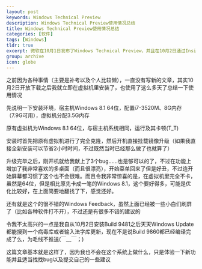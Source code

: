 ```yaml
---
layout: post
keywords: Windows Technical Preview
description: Windows Technical Preview使用情况总结
title: Windows Technical Preview使用情况总结
categories: [软件]
tags: [Windows]
tldr: true
excerpt: 微软在10月1日发布了Windows Technical Preview，并且在10月2日通过Insider Program对公众开放下载。以下就是对于Windows Technical Preview的个人使用情况的总结。
group: archive
icon: globe
---
```


之前因为各种事情（主要是补考以及个人比较懒），一直没有写新的文章，其实10月2日开放下载之后我就立即在虚拟机里安装了，也使用了这么多天了总结一下使用情况

先说明一下安装环境，宿主机Windows 8.1 64位，配置i7-3520M、8G内存（7.9G可用），虚拟机分配3.5G内存

原有虚拟机为Windows 8.1 64位，与宿主机系统相同，运行及其卡顿(T_T)

安装时首先把原有虚拟机进行了完全克隆，然后开机直接挂载镜像升级（如果我直接全新安装可以节省2小时时间，不过既然当时已经那么做了也就算了）

升级完毕之后，刚开机就给我献上了3个bug……也是够可以的了，不过在功能上增加了我非常喜欢的多桌面（而且很漂亮），开始菜单回来了但是好丑，不过连开始屏幕都习惯了这个也不会很难。而且令我非常惊喜的是，在虚拟机里完全不卡，虽然是64位，但是相比原先卡成一笔的Windows 8.1，这个要好得多，可能是优化比较好，在上面简要地翻找了下，感觉还好。

还有就是这个的很不错的Windows Feedback，虽然上面已经被一些小白们刷屏了（比如各种软件打不开），不过还是有很多不错的建议的

令我不太高兴的一点是我自从10月2日安装Build 9481之后天天Windows Update都能搜到一个病毒库或者输入法字库更新，现在不是说Build 9860都已经编译完成了么，为毛线不推送(￣﹏￣；)

这篇文章基本就是这样了，因为我也不会在这个系统上做什么，只是体验一下新功能并且适当找找bug以及提交自己的一些建议